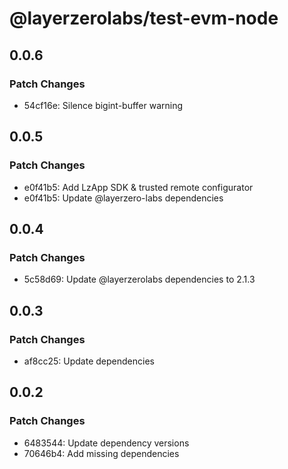 # @layerzerolabs/test-evm-node

## 0.0.6

### Patch Changes

- 54cf16e: Silence bigint-buffer warning

## 0.0.5

### Patch Changes

- e0f41b5: Add LzApp SDK & trusted remote configurator
- e0f41b5: Update @layerzero-labs dependencies

## 0.0.4

### Patch Changes

- 5c58d69: Update @layerzerolabs dependencies to 2.1.3

## 0.0.3

### Patch Changes

- af8cc25: Update dependencies

## 0.0.2

### Patch Changes

- 6483544: Update dependency versions
- 70646b4: Add missing dependencies
